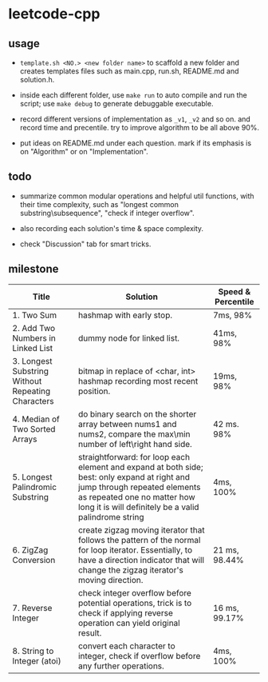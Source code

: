 # leetcode-cpp

## usage

- `template.sh <NO.> <new folder name>` to scaffold a new folder and creates templates files such as main.cpp, run.sh, README.md and solution.h.

- inside each different folder, use `make run` to auto compile and run the script; use `make debug` to generate debuggable executable.

- record different versions of implementation as `_v1`, `_v2` and so on. and record time and precentile. try to improve algorithm to be all above 90%.

- put ideas on README.md under each question. mark if its emphasis is on "Algorithm" or on "Implementation".

## todo

- summarize common modular operations and helpful util functions, with their time complexity, such as "longest common substring\subsequence", "check if integer overflow".

- also recording each solution's time & space complexity. 

- check "Discussion" tab for smart tricks.

## milestone

| Title | Solution | Speed & Percentile |
| ----- | -------- | ---------- |
|1. Two Sum | hashmap with early stop. | 7ms, 98% |
|2. Add Two Numbers in Linked List | dummy node for linked list. | 41ms, 98% | 
|3. Longest Substring Without Repeating Characters | bitmap in replace of <char, int> hashmap recording most recent position. | 19ms, 98% |
|4. Median of Two Sorted Arrays | do binary search on the shorter array between nums1 and nums2, compare the max\min number of left\right hand side. | 42 ms. 98% | 
|5. Longest Palindromic Substring | straightforward: for loop each element and expand at both side; best: only expand at right and jump through repeated elements as repeated one no matter how long it is will definitely be a valid palindrome string | 4ms, 100% |
|6. ZigZag Conversion| create zigzag moving iterator that follows the pattern of the normal for loop iterator. Essentially, to have a direction indicator that will change the zigzag iterator's moving direction. | 21 ms, 98.44%|
|7. Reverse Integer| check integer overflow before potential operations, trick is to check if applying reverse operation can yield original result. | 16 ms, 99.17%|
|8. String to Integer (atoi)| convert each character to integer, check if overflow before any further operations. | 4ms, 100%|